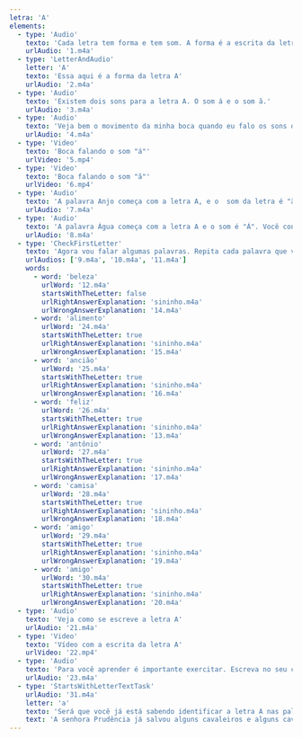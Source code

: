 ```yaml
---
letra: 'A'
elements:
  - type: 'Audio'
    texto: 'Cada letra tem forma e tem som. A forma é a escrita da letra, o som é como falamos ela.'
    urlAudio: '1.m4a'
  - type: 'LetterAndAudio'
    letter: 'A'
    texto: 'Essa aqui é a forma da letra A'
    urlAudio: '2.m4a'
  - type: 'Audio'
    texto: 'Existem dois sons para a letra A. O som á e o som ã.'
    urlAudio: '3.m4a'
  - type: 'Audio'
    texto: 'Veja bem o movimento da minha boca quando eu falo os sons da letra A e repita comigo.'
    urlAudio: '4.m4a'
  - type: 'Video'
    texto: 'Boca falando o som "á"'
    urlVideo: '5.mp4'
  - type: 'Video'
    texto: 'Boca falando o som "ã"'
    urlVideo: '6.mp4'
  - type: 'Audio'
    texto: 'A palavra Anjo começa com a letra A, e o  som da letra é "ã". Fale em voz alta algumas palavras que você conhece com o som Ã.'
    urlAudio: '7.m4a'
  - type: 'Audio'
    texto: 'A palavra Água começa com a letra A e o som é "Á". Você conhece palavras que começam com o som Á?'
    urlAudio: '8.m4a'
  - type: 'CheckFirstLetter'
    texto: 'Agora vou falar algumas palavras. Repita cada palavra que você ouvir em voz alta e aperte nessa imagem (imagem aparece) se a palavra iniciar com a letra A. (aparece a primeira imagem, começa o segundo áudio) E aperte nessa imagem se a palavra não iniciar com a letra A. (aparece a segunda imagem, começa o terceiro áudio) '
    urlAudios: ['9.m4a', '10.m4a', '11.m4a']
    words:
      - word: 'beleza'
        urlWord: '12.m4a'
        startsWithTheLetter: false
        urlRightAnswerExplanation: 'sininho.m4a'
        urlWrongAnswerExplanation: '14.m4a'
      - word: 'alimento'
        urlWord: '24.m4a'
        startsWithTheLetter: true
        urlRightAnswerExplanation: 'sininho.m4a'
        urlWrongAnswerExplanation: '15.m4a'
      - word: 'ancião'
        urlWord: '25.m4a'
        startsWithTheLetter: true
        urlRightAnswerExplanation: 'sininho.m4a'
        urlWrongAnswerExplanation: '16.m4a'
      - word: 'feliz'
        urlWord: '26.m4a'
        startsWithTheLetter: true
        urlRightAnswerExplanation: 'sininho.m4a'
        urlWrongAnswerExplanation: '13.m4a'
      - word: 'antônio'
        urlWord: '27.m4a'
        startsWithTheLetter: true
        urlRightAnswerExplanation: 'sininho.m4a'
        urlWrongAnswerExplanation: '17.m4a'
      - word: 'camisa'
        urlWord: '28.m4a'
        startsWithTheLetter: true
        urlRightAnswerExplanation: 'sininho.m4a'
        urlWrongAnswerExplanation: '18.m4a'
      - word: 'amigo'
        urlWord: '29.m4a'
        startsWithTheLetter: true
        urlRightAnswerExplanation: 'sininho.m4a'
        urlWrongAnswerExplanation: '19.m4a'
      - word: 'amigo'
        urlWord: '30.m4a'
        startsWithTheLetter: true
        urlRightAnswerExplanation: 'sininho.m4a'
        urlWrongAnswerExplanation: '20.m4a'
  - type: 'Audio'
    texto: 'Veja como se escreve a letra A'
    urlAudio: '21.m4a'
  - type: 'Video'
    texto: 'Vídeo com a escrita da letra A'
    urlVideo: '22.mp4'
  - type: 'Audio'
    texto: 'Para você aprender é importante exercitar. Escreva no seu cadernoa a letra A pelo menos 7 vezes.'
    urlAudio: '23.m4a'
  - type: 'StartsWithLetterTextTask'
    urlAudio: '31.m4a'
    letter: 'a'
    texto: 'Será que você já está sabendo identificar a letra A nas palavras? No texto abaixo clique em todas as letras A (Se você acertar, ela vai ficar verde, senão, ela vai ficar vermelha)'
    text: 'A senhora Prudência já salvou alguns cavaleiros e alguns cavalheiros. Deu-lhes equilíbrio e uma atitude mais ponderada. Pois quando estava com eles os aconselhava a pensar duas vezes antes de fazer algo que pudesse prejudicá-los.'
---
```

